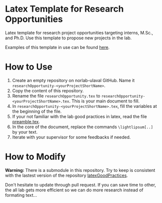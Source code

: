 # Latex Template for Research Opportunities
Latex template for research project opportunities targeting interns, M.Sc., and Ph.D.
Use this template to propose new projects in the lab.

Examples of this template in use can be found [here](https://github.com/norlab-ulaval?utf8=%E2%9C%93&q=in%3Aname%20researchOpportunity%20NOT%20template-researchOpportunity&type=&language=tex).

# How to Use
1. Create an empty repository on norlab-ulaval GitHub. Name it `researchOpportunity-<yourProjectShortName>`.
1. Copy the content of this repository.
1. Rename the file `researchOpportunity.tex` to `researchOpportunity-<yourProjectShortName>.tex`. This is your main document to fill.
1. In `researchOpportunity-<yourProjectShortName>.tex`, fill the variables at the beginning of the file.
1. If your not familiar with the lab good practices in latex, read the file [preamble.tex](https://github.com/norlab-ulaval/latexGoodPractices/blob/master/preamble.tex).
1. In the core of the document, replace the commands `\lightlipsum[..]` by your text.
1. Iterate with your supervisor for some feedbacks if needed.

# How to Modify
__Warning:__ There is a submodule in this repository. 
Try to keep is consistent with the lastest version of the repository [latexGoodPractices](https://github.com/norlab-ulaval/latexGoodPractices).

Don't hesitate to update through pull request.
If you can save time to other, the all lab gets more efficient so we can do more research instead of formating text...
